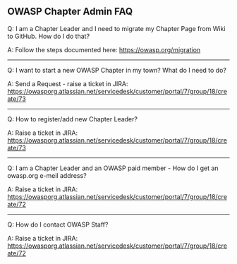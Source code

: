 ## OWASP Chapter Admin FAQ

Q: I am a Chapter Leader and I need to migrate my Chapter Page from Wiki to GitHub. How do I do that?

A: Follow the steps documented here: https://owasp.org/migration   

---

Q: I want to start a new OWASP Chapter in my town? What do I need to do?

A: Send a Request - raise a ticket in JIRA: https://owasporg.atlassian.net/servicedesk/customer/portal/7/group/18/create/73

---

Q: How to register/add new Chapter Leader?

A: Raise a ticket in JIRA: https://owasporg.atlassian.net/servicedesk/customer/portal/7/group/18/create/73

---

Q: I am a Chapter Leader and an OWASP paid member - How do I get an owasp.org e-meil address?

A: Raise a ticket in JIRA: https://owasporg.atlassian.net/servicedesk/customer/portal/7/group/18/create/72


---

Q: How do I contact OWASP Staff?

A: Raise a ticket in JIRA: https://owasporg.atlassian.net/servicedesk/customer/portal/7/group/18/create/72
